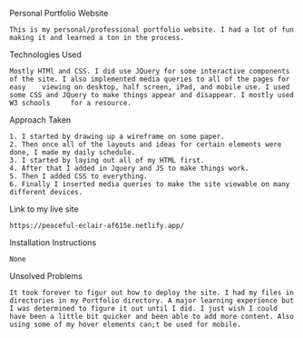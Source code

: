 
Personal Portfolio Website

	This is my personal/professional portfolio website. I had a lot of fun making it and learned a ton in the process.


Technologies Used

	Mostly HTMl and CSS. I did use JQuery for some interactive components of the site. I also implemented media queries to all of the pages for easy 	viewing on desktop, half screen, iPad, and mobile use. I used some CSS and JQuery to make things appear and disappear. I mostly used W3 schools 	for a resource.


Approach Taken

	1. I started by drawing up a wireframe on some paper.
	2. Then once all of the layouts and ideas for certain elements were done, I made my daily schedule.
	3. I started by laying out all of my HTML first.
	4. After that I added in Jquery and JS to make things work.
	5. Then I added CSS to everything.
	6. Finally I inserted media queries to make the site viewable on many different devices.

Link to my live site

	https://peaceful-eclair-af615e.netlify.app/

Installation Instructions

	None

Unsolved Problems

	It took forever to figur out how to deploy the site. I had my files in directories in my Portfolio directory. A major learning experience but I was determined to figure it out until I did. I just wish I could have been a little bit quicker and been able to add more content. Also using some of my hover elements can;t be used for mobile. 
	
	
